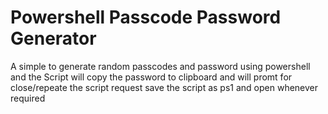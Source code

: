 # Powershell Passcode Password Generator
A simple to generate random passcodes and password using powershell and the Script will copy the password to clipboard and will promt for close/repeate the script request
save the script as ps1 and open whenever required
